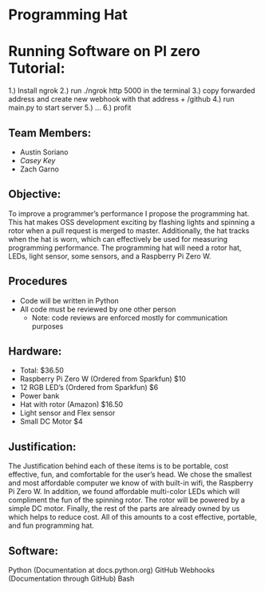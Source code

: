 # Programming Hat

# Running Software on PI zero Tutorial:
1.) Install ngrok
2.) run ./ngrok http 5000 in the terminal
3.) copy forwarded address and create new webhook with that address + /github
4.) run main.py to start server
5.) ...
6.) profit

## Team Members:
* Austin Soriano
* *Casey Key*
* Zach Garno

## Objective:
To improve a programmer’s performance I propose the programming hat. This hat makes OSS development exciting by flashing lights and spinning a rotor when a pull request is merged to master. Additionally, the hat tracks when the hat is worn, which can effectively be used for measuring programming performance. The programming hat will need a rotor hat, LEDs, light sensor, some sensors, and a Raspberry Pi Zero W. 

## Procedures
* Code will be written in Python
* All code must be reviewed by one other person
  * Note: code reviews are enforced mostly for communication purposes

## Hardware:
* Total: $36.50
* Raspberry Pi Zero W (Ordered from Sparkfun) $10 
* 12 RGB LED’s (Ordered from Sparkfun) $6
* Power bank
* Hat with rotor (Amazon) $16.50
* Light sensor and Flex sensor
* Small DC Motor $4 

## Justification:
The Justification behind each of these items is to be portable, cost effective, fun, and  comfortable for the user’s head. We chose the smallest and most affordable computer we know of with built-in wifi, the Raspberry Pi Zero W. In addition, we found affordable multi-color LEDs which will compliment the fun of the spinning rotor. The rotor will be powered by a simple DC motor. Finally, the rest of the parts are already owned by us which helps to reduce cost. All of this amounts to a cost effective, portable, and fun programming hat.

## Software: 
Python (Documentation at docs.python.org)
GitHub Webhooks (Documentation through GitHub)
Bash
